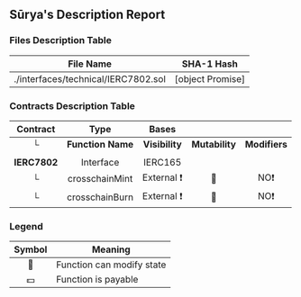 ## Sūrya's Description Report

### Files Description Table


|  File Name  |  SHA-1 Hash  |
|-------------|--------------|
| ./interfaces/technical/IERC7802.sol | [object Promise] |


### Contracts Description Table


|  Contract  |         Type        |       Bases      |                  |                 |
|:----------:|:-------------------:|:----------------:|:----------------:|:---------------:|
|     └      |  **Function Name**  |  **Visibility**  |  **Mutability**  |  **Modifiers**  |
||||||
| **IERC7802** | Interface | IERC165 |||
| └ | crosschainMint | External ❗️ | 🛑  |NO❗️ |
| └ | crosschainBurn | External ❗️ | 🛑  |NO❗️ |


### Legend

|  Symbol  |  Meaning  |
|:--------:|-----------|
|    🛑    | Function can modify state |
|    💵    | Function is payable |
